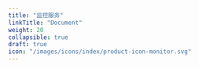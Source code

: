 ```yaml
---
title: "监控服务"
linkTitle: "Document"
weight: 20
collapsible: true
draft: true
icon: "/images/icons/index/product-icon-monitor.svg"
---
```


